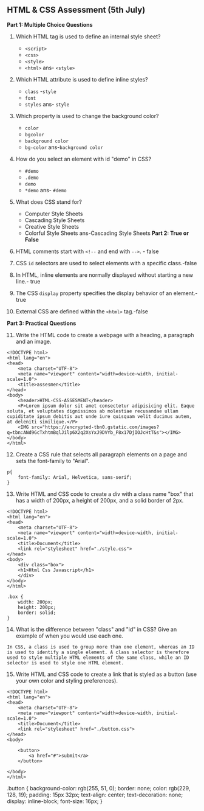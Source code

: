 ## HTML & CSS Assessment (5th July)

**Part 1: Multiple Choice Questions**

1. Which HTML tag is used to define an internal style sheet?
   - `<script>`
   - `<css>`
   - `<style>`
   - `<html>`
ans- `<style>`
2. Which HTML attribute is used to define inline styles?
   - `class`
   -`style `
   - `font`
   - `styles`
ans- `style `
3. Which property is used to change the background color?
   - `color`
   - `bgcolor`
   - `background color`
   - `bg-color`
ans-`background color`
4. How do you select an element with id "demo" in CSS?
   - `#demo`
   - `.demo`
   - `demo`
   - `*demo`
ans- `#demo`
5. What does CSS stand for?
   - Computer Style Sheets
   - Cascading Style Sheets
   - Creative Style Sheets
   - Colorful Style Sheets
ans-Cascading Style Sheets
**Part 2: True or False**

6. HTML comments start with `<!--` and end with `-->`. - false
7. CSS `id` selectors are used to select elements with a specific class.-false
8. In HTML, inline elements are normally displayed without starting a new line.- true
9. The CSS `display` property specifies the display behavior of an element.-true
10. External CSS are defined within the `<html>` tag.-false

**Part 3: Practical Questions**

11. Write the HTML code to create a webpage with a heading, a paragraph and an image.
````
<!DOCTYPE html>
<html lang="en">
<head>
    <meta charset="UTF-8">
    <meta name="viewport" content="width=device-width, initial-scale=1.0">
    <title>assesmen</title>
</head>
<body>
    <header>HTML-CSS-ASSESMENT</header>
    <P>Lorem ipsum dolor sit amet consectetur adipisicing elit. Eaque soluta, et voluptates dignissimos ab molestiae recusandae ullam cupiditate ipsum debitis aut unde iure quisquam velit ducimus autem, at deleniti similique.</P>
    <IMG src="https://encrypted-tbn0.gstatic.com/images?q=tbn:ANd9GcTxhtmBqlJilp6X2q2XsYxJ9DVYb_F8x17DjIOJcHtT&s"></IMG>
</body>
</html>
`````
12. Create a CSS rule that selects all paragraph elements on a page and sets the font-family to "Arial".
````
p{
    font-family: Arial, Helvetica, sans-serif;
}
````
13. Write HTML and CSS code to create a div with a class name "box" that has a width of 200px, a height of 200px, and a solid border of 2px.
````
<!DOCTYPE html>
<html lang="en">
<head>
    <meta charset="UTF-8">
    <meta name="viewport" content="width=device-width, initial-scale=1.0">
    <title>Document</title>
    <link rel="stylesheet" href="./style.css">
</head>
<body>
    <div class="box">
    <h1>Html Css Javascript</h1>
    </div>
</body>
</html>
````
`````
.box {
    width: 200px;
    height: 200px;
    border: solid;
}
`````
14. What is the difference between "class" and "id" in CSS? Give an example of when you would use each one.
````
In CSS, a class is used to group more than one element, whereas an ID is used to identify a single element. A class selector is therefore used to style multiple HTML elements of the same class, while an ID selector is used to style one HTML element.
````
15. Write HTML and CSS code to create a link that is styled as a button (use your own color and styling preferences).
`````
<!DOCTYPE html>
<html lang="en">
<head>
    <meta charset="UTF-8">
    <meta name="viewport" content="width=device-width, initial-scale=1.0">
    <title>Document</title>
    <link rel="stylesheet" href="./button.css">
</head>
<body>
    
    <button>
        <a href="#">submit</a>
    </button>
    
</body>
</html>
`````
.button
{
    background-color: rgb(255, 51, 0);
    border: none;
    color: rgb(229, 128, 19);
    padding: 15px 32px;
    text-align: center;
    text-decoration: none;
    display: inline-block;
    font-size: 16px;
}
`````